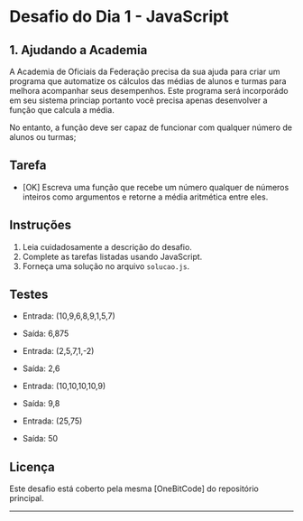 # Desafio do Dia 1 - JavaScript

## 1. Ajudando a Academia

A Academia de Oficiais da Federação precisa da sua ajuda para criar um programa que automatize os cálculos das médias de alunos e turmas para melhora acompanhar seus desempenhos.
Este programa será incorporádo em seu sistema princiap portanto você precisa apenas desenvolver a função que calcula a média.

No entanto, a função deve ser capaz de funcionar com qualquer número de alunos ou turmas;

## Tarefa

- [OK] Escreva uma função que recebe um número qualquer de números inteiros como argumentos e retorne a média aritmética entre eles.

## Instruções

1. Leia cuidadosamente a descrição do desafio.
2. Complete as tarefas listadas usando JavaScript.
3. Forneça uma solução no arquivo `solucao.js`.

## Testes

- Entrada: (10,9,6,8,9,1,5,7)
- Saída: 6,875

- Entrada: (2,5,7,1,-2)
- Saída: 2,6

- Entrada: (10,10,10,10,9)
- Saída: 9,8

- Entrada: (25,75)
- Saída: 50

## Licença

Este desafio está coberto pela mesma [OneBitCode] do repositório principal.

---

